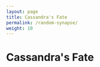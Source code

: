 ```yaml
---
layout: page
title: Cassandra's Fate
permalink: /random-synapse/
weight: 10
---
```


# Cassandra's Fate
